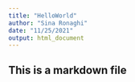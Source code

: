 ```yaml
---
title: "HelloWorld"
author: "Sina Ronaghi"
date: "11/25/2021"
output: html_document
---
```

## This is a markdown file
